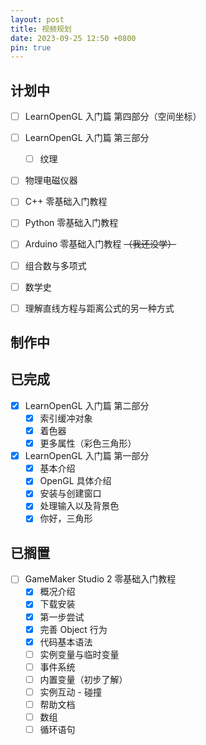 ```yaml
---
layout: post
title: 视频规划
date: 2023-09-25 12:50 +0800
pin: true
---
```


## 计划中

- [ ] LearnOpenGL 入门篇 第四部分（空间坐标）

- [ ] LearnOpenGL 入门篇 第三部分
  - [ ] 纹理

- [ ] 物理电磁仪器
- [ ] C++ 零基础入门教程
- [ ] Python 零基础入门教程
- [ ] Arduino 零基础入门教程 ~~（我还没学）~~
- [ ] 组合数与多项式
- [ ] 数学史
- [ ] 理解直线方程与距离公式的另一种方式

## 制作中

## 已完成

- [x] LearnOpenGL 入门篇 第二部分
  - [x] 索引缓冲对象
  - [x] 着色器
  - [x] 更多属性（彩色三角形）

- [x] LearnOpenGL 入门篇 第一部分
  - [x] 基本介绍
  - [x] OpenGL 具体介绍
  - [x] 安装与创建窗口
  - [x] 处理输入以及背景色
  - [x] 你好，三角形

## 已搁置

- [ ] GameMaker Studio 2 零基础入门教程
  - [x] 概况介绍
  - [x] 下载安装
  - [x] 第一步尝试
  - [x] 完善 Object 行为
  - [x] 代码基本语法
  - [ ] 实例变量与临时变量
  - [ ] 事件系统
  - [ ] 内置变量（初步了解）
  - [ ] 实例互动 - 碰撞
  - [ ] 帮助文档
  - [ ] 数组
  - [ ] 循环语句
